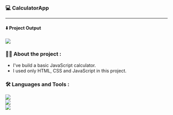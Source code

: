### :computer: CalculatorApp

---

#### :arrow_down: Project Output

<div>
<img src="https://github.com/Muthuselvam200/CalculatorApp/assets/114568869/cbd6fa80-53ec-4736-aa0d-cfa08c91c7a8">
</div>

### :man_technologist: About the project :

- I've build a basic JavaScript calculator.
- I used only HTML, CSS and JavaScript in this project.

### :hammer_and_wrench: Languages and Tools :

<div>
<img src="https://img.shields.io/badge/HTML5-E34F26?style=for-the-badge&logo=html5&logoColor=white"><br>
<img src="https://img.shields.io/badge/CSS3-1572B6?style=for-the-badge&logo=css3&logoColor=white"><br>
<img src="https://img.shields.io/badge/JavaScript-323330?style=for-the-badge&logo=javascript&logoColor=F7DF1E">
</div>
